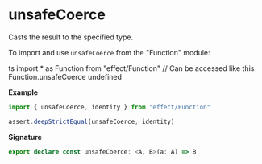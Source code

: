 # unsafeCoerce

Casts the result to the specified type.

To import and use `unsafeCoerce` from the "Function" module:

ts
import \* as Function from "effect/Function"
// Can be accessed like this
Function.unsafeCoerce
undefined

**Example**

```ts
import { unsafeCoerce, identity } from "effect/Function"

assert.deepStrictEqual(unsafeCoerce, identity)
```

**Signature**

```ts
export declare const unsafeCoerce: <A, B>(a: A) => B
```
